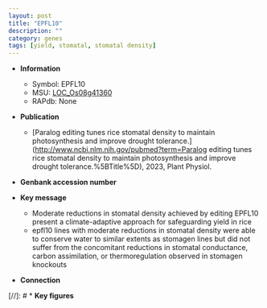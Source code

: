 ```yaml
---
layout: post
title: "EPFL10"
description: ""
category: genes
tags: [yield, stomatal, stomatal density]
---
```


* **Information**  
    + Symbol: EPFL10  
    + MSU: [LOC_Os08g41360](http://rice.uga.edu/cgi-bin/ORF_infopage.cgi?orf=LOC_Os08g41360)  
    + RAPdb: None  

* **Publication**  
    + [Paralog editing tunes rice stomatal density to maintain photosynthesis and improve drought tolerance.](http://www.ncbi.nlm.nih.gov/pubmed?term=Paralog editing tunes rice stomatal density to maintain photosynthesis and improve drought tolerance.%5BTitle%5D), 2023, Plant Physiol.

* **Genbank accession number**  

* **Key message**  
    + Moderate reductions in stomatal density achieved by editing EPFL10 present a climate-adaptive approach for safeguarding yield in rice
    + epfl10 lines with moderate reductions in stomatal density were able to conserve water to similar extents as stomagen lines but did not suffer from the concomitant reductions in stomatal conductance, carbon assimilation, or thermoregulation observed in stomagen knockouts

* **Connection**  

[//]: # * **Key figures**  


